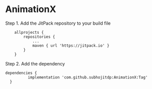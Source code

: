# AnimationX
Step 1. Add the JitPack repository to your build file

```
	allprojects {
		repositories {
			...
			maven { url 'https://jitpack.io' }
		}
	}
  ```
  
  Step 2. Add the dependency
  ```
  dependencies {
	        implementation 'com.github.subhojitdp:AnimationX:Tag'
	}
  ```
  
  
